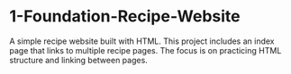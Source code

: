 # 1-Foundation-Recipe-Website
A simple recipe website built with HTML. This project includes an index page that links to multiple recipe pages. The focus is on practicing HTML structure and linking between pages.
